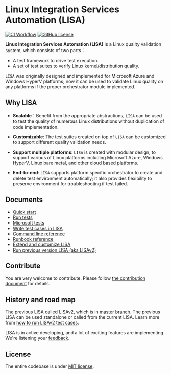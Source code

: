 # Linux Integration Services Automation (LISA)

[![CI
Workflow](https://github.com/microsoft/lisa/workflows/CI%20Workflow/badge.svg?branch=main)](https://github.com/microsoft/lisa/actions?query=workflow%3A%22CI+Workflow+for+LISAv3%22+event%3Apush+branch%3Amain)
[![GitHub
license](https://img.shields.io/github/license/microsoft/lisa)](https://github.com/microsoft/lisa/blob/main/LICENSE)

**Linux Integration Services Automation (LISA)** is a Linux quality validation system,
which consists of two parts：

* A test framework to drive test execution.
* A set of test suites to verify Linux kernel/distribution quality.

`LISA` was originally designed and implemented for Microsoft Azure and 
Windows HyperV platforms; now it can be used to validate Linux quality on 
any platforms if the proper orchestrator module implemented.

## Why LISA

* **Scalable**：Benefit from the appropriate abstractions, `LISA` can be used 
to test the quality of numerous Linux distributions without duplication of code 
implementation.

* **Customizable**: The test suites created on top of `LISA` can be customized 
to support different quality validation needs. 

* **Support multiple platforms**: `LISA` is created with modular design, to 
support various of Linux platforms including Microsoft Azure, Windows HyperV, 
Linux bare metal, and other cloud based platforms. 

* **End-to-end**: `LISA` supports platform specific orchestrator to create and 
delete test environment automatically; it also provides flexibility to preserve 
environment for troubleshooting if test failed.

## Documents

* [Quick start](docs/quick_start.md)
* [Run tests](docs/run_test/run.md)
* [Microsoft tests](docs/run_test/microsoft_tests.md)
* [Write test cases in LISA](docs/write_test/write_case.md)
* [Command line reference](docs/run_test/command_line.md)
* [Runbook reference](docs/run_test/runbook.md)
* [Extend and customize LISA](docs/write_test/extension.md)
* [Run previous version LISA (aka LISAv2)](docs/run_test/run_legacy.md)

## Contribute

You are very welcome to contribute. Please follow [the contribution
document](docs/contributing.md) for details.

## History and road map

The previous LISA called LISAv2, which is in [master
branch](https://github.com/microsoft/lisa/tree/master). The previous LISA can be
used standalone or called from the current LISA. Learn more from [how to run
LISAv2 test cases](docs/run_test/run_legacy.md).

LISA is in active developing, and a lot of exciting features are implementing.
We're listening your [feedback](https://github.com/microsoft/lisa/issues/new).

## License

The entire codebase is under [MIT license](LICENSE).
